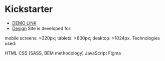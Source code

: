 # Kickstarter

- [DEMO LINK](https://alexanderkolomiiets.github.io/Kickstarter/) 
- [Design](https://www.figma.com/file/Ujp7bCFuvuJlkn8TSbQPSZ/Kickstarter_FE-students)
Site is developed for:

mobile screens: >320px;
tablets: >600px;
desktop: >1024px.
Technologies used:

HTML
CSS (SASS, BEM methodology)
JavaScript
Figma
